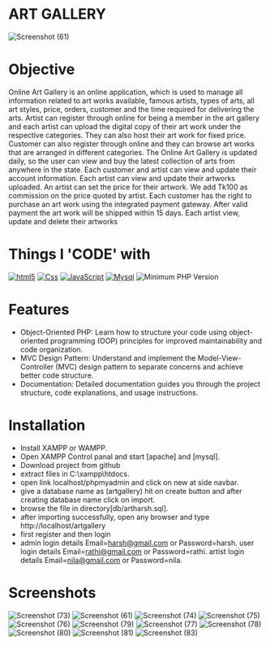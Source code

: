 # ART GALLERY
![Screenshot (61)](https://github.com/Harshini620/artgallery/assets/134605084/aa6bf570-c1d4-49d6-8f85-0f69284ad24b)
# Objective
Online Art Gallery is an online application, which is used to manage all information related to art works available, famous artists, types of arts, all art styles, price, orders, customer and the time required for delivering the arts. Artist can register through online for being a member in the art gallery and each artist can upload the digital copy of their art work under the respective categories. They can also host their art work for fixed price. Customer can also register through online and they can browse art works that are arranged in different categories. The Online Art Gallery is updated daily, so the user can view and buy the latest collection of arts from anywhere in the state.  Each customer and artist can view and update their account information. Each artist can view and update their artworks uploaded. An artist can set the price for their artwork. We add Tk100 as commission on the price quoted by artist. Each customer has the right to purchase an art work using the integrated payment gateway. After valid payment the art work will be shipped within 15 days. Each artist view, update and delete their artworks
# Things I 'CODE' with 
<a target="_blank" rel="noopener noreferrer nofollow" href="https://camo.githubusercontent.com/0c3a16a22ae058cfe38a06dc9ea16404cf006409262f547c9ccfa3ec8b30f71e/68747470733a2f2f696d672e736869656c64732e696f2f62616467652f2d48544d4c352d4533344632363f7374796c653d666c61742d737175617265266c6f676f3d68746d6c35266c6f676f436f6c6f723d7768697465"><img alt="html5" src="https://camo.githubusercontent.com/0c3a16a22ae058cfe38a06dc9ea16404cf006409262f547c9ccfa3ec8b30f71e/68747470733a2f2f696d672e736869656c64732e696f2f62616467652f2d48544d4c352d4533344632363f7374796c653d666c61742d737175617265266c6f676f3d68746d6c35266c6f676f436f6c6f723d7768697465" data-canonical-src="https://img.shields.io/badge/-HTML5-E34F26?style=flat-square&amp;logo=html5&amp;logoColor=white" style="max-width: 100%;"></a> <a target="_blank" rel="noopener noreferrer nofollow" href="https://camo.githubusercontent.com/ad98cda49f19233585eb168e6c91078b470aad1100f589711d69d2dec2aadea3/68747470733a2f2f696d672e736869656c64732e696f2f62616467652f4353532d3233393132303f267374796c653d666c61742d737175617265266c6f676f3d63737333266c6f676f436f6c6f723d7768697465"><img alt="Css" src="https://camo.githubusercontent.com/ad98cda49f19233585eb168e6c91078b470aad1100f589711d69d2dec2aadea3/68747470733a2f2f696d672e736869656c64732e696f2f62616467652f4353532d3233393132303f267374796c653d666c61742d737175617265266c6f676f3d63737333266c6f676f436f6c6f723d7768697465" data-canonical-src="https://img.shields.io/badge/CSS-239120?&amp;style=flat-square&amp;logo=css3&amp;logoColor=white" style="max-width: 100%;"></a> <a target="_blank" rel="noopener noreferrer nofollow" href="https://camo.githubusercontent.com/20dda8b9a6a23321700d0accd653cddcc6b99cace7743d7b1b0527dfc2b9a762/68747470733a2f2f696d672e736869656c64732e696f2f62616467652f4a6176615363726970742d3332333333303f7374796c653d666c61742d737175617265266c6f676f3d6a617661736372697074266c6f676f436f6c6f723d463744463145"><img alt="JavaScript" src="https://camo.githubusercontent.com/20dda8b9a6a23321700d0accd653cddcc6b99cace7743d7b1b0527dfc2b9a762/68747470733a2f2f696d672e736869656c64732e696f2f62616467652f4a6176615363726970742d3332333333303f7374796c653d666c61742d737175617265266c6f676f3d6a617661736372697074266c6f676f436f6c6f723d463744463145" data-canonical-src="https://img.shields.io/badge/JavaScript-323330?style=flat-square&amp;logo=javascript&amp;logoColor=F7DF1E" style="max-width: 100%;"></a> <a target="_blank" rel="noopener noreferrer nofollow" href="https://camo.githubusercontent.com/051c8707508e52b9c7adb87412c4c75b92d1a30309a45b334423c077aaff22c4/68747470733a2f2f696d672e736869656c64732e696f2f62616467652f4d7953514c2d3030303030463f7374796c653d666c61742d737175617265266c6f676f3d6d7973716c266c6f676f436f6c6f723d7768697465"><img alt="Mysql" src="https://camo.githubusercontent.com/051c8707508e52b9c7adb87412c4c75b92d1a30309a45b334423c077aaff22c4/68747470733a2f2f696d672e736869656c64732e696f2f62616467652f4d7953514c2d3030303030463f7374796c653d666c61742d737175617265266c6f676f3d6d7973716c266c6f676f436f6c6f723d7768697465" data-canonical-src="https://img.shields.io/badge/MySQL-00000F?style=flat-square&amp;logo=mysql&amp;logoColor=white" style="max-width: 100%;"></a> <img src="https://camo.githubusercontent.com/a53a1e8680a2459859bc8ceb433df71377ebf6bed66371e5fe031453586e3527/68747470733a2f2f696d672e736869656c64732e696f2f62616467652f7068702d253345253344253230352e342d3838393242462e7376673f7374796c653d666c61742d737175617265" alt="Minimum PHP Version" data-canonical-src="https://img.shields.io/badge/php-%3E%3D%205.4-8892BF.svg?style=flat-square" style="max-width: 100%;">
# Features
* Object-Oriented PHP: Learn how to structure your code using object-oriented programming (OOP) principles for improved maintainability and code organization.
* MVC Design Pattern: Understand and implement the Model-View-Controller (MVC) design pattern to separate concerns and achieve better code structure.
* Documentation: Detailed documentation guides you through the project structure, code explanations, and usage instructions.
# Installation
* Install XAMPP or WAMPP.
* Open XAMPP Control panal and start [apache] and [mysql].
* Download project from github
* extract files in C:\xampp\htdocs.
* open link localhost/phpmyadmin and click on new at side navbar.
* give a database name as (artgallery) hit on create button and after creating database name click on import.
* browse the file in directory[db/artharsh.sql].
* after importing successfully, open any browser and type http://localhost/artgallery
* first register and then login
* admin login details Email=harsh@gmail.com or  Password=harsh.
user login details Email=rathi@gmail.com or  Password=rathi.
artist login details Email=nila@gmail.com or  Password=nila.
# Screenshots
![Screenshot (73)](https://github.com/Harshini620/artgallery/assets/134605084/c154c093-267b-4ec3-bfdb-6449d9a4c129)
![Screenshot (61)](https://github.com/Harshini620/artgallery/assets/134605084/50af7c87-3f4b-405f-8970-0fa47f3f7ee0)
![Screenshot (74)](https://github.com/Harshini620/artgallery/assets/134605084/03b3abed-abe3-41bc-b130-ab009a716c6b)
![Screenshot (75)](https://github.com/Harshini620/artgallery/assets/134605084/dd36ab62-a126-4d87-988e-1f928096c6a2)
![Screenshot (76)](https://github.com/Harshini620/artgallery/assets/134605084/176fc565-c392-48fa-b685-2d0ecfe303c3)
![Screenshot (79)](https://github.com/Harshini620/artgallery/assets/134605084/0be59217-8f27-4d4c-8906-74ea5841bfb7)
![Screenshot (77)](https://github.com/Harshini620/artgallery/assets/134605084/1163d729-96b5-4dd9-8cbd-81c5fa2f69d1)
![Screenshot (78)](https://github.com/Harshini620/artgallery/assets/134605084/1741a31e-4eea-4adf-b544-9c035f9aaa67)
![Screenshot (80)](https://github.com/Harshini620/artgallery/assets/134605084/19aeccf0-0f2c-42a7-9314-0a2b7ecb6aaa)
![Screenshot (81)](https://github.com/Harshini620/artgallery/assets/134605084/9ce18619-9838-4fc9-9861-7cbd029ad407)
![Screenshot (83)](https://github.com/Harshini620/artgallery/assets/134605084/c7141af3-6b51-4e41-b625-7a55fe1ea5d5)
